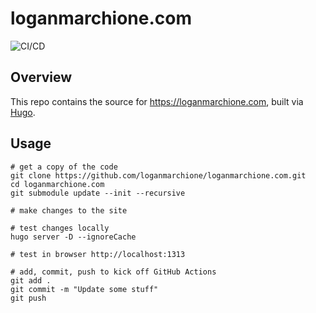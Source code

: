 # loganmarchione.com

![CI/CD](https://github.com/loganmarchione/loganmarchione.com/actions/workflows/main.yml/badge.svg)

## Overview

This repo contains the source for https://loganmarchione.com, built via [Hugo](https://gohugo.io/).

## Usage

```
# get a copy of the code
git clone https://github.com/loganmarchione/loganmarchione.com.git
cd loganmarchione.com
git submodule update --init --recursive

# make changes to the site

# test changes locally
hugo server -D --ignoreCache

# test in browser http://localhost:1313

# add, commit, push to kick off GitHub Actions
git add .
git commit -m "Update some stuff"
git push
```
